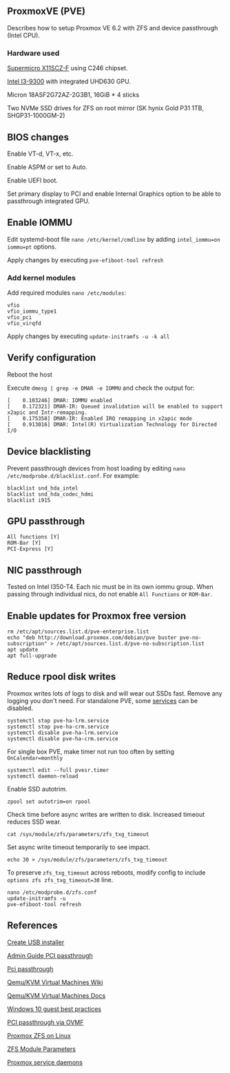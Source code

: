 ## ProxmoxVE (PVE)
Describes how to setup Proxmox VE 6.2 with ZFS and device passthrough (Intel CPU).

### Hardware used
[Supermicro X11SCZ-F](https://www.supermicro.com/en/products/motherboard/X11SCZ-F) using C246 chipset.

[Intel I3-9300](https://ark.intel.com/content/www/us/en/ark/products/134886/intel-core-i3-9300-processor-8m-cache-up-to-4-30-ghz.html) with integrated UHD630 GPU.

Micron 18ASF2G72AZ-2G3B1, 16GiB * 4 sticks

Two NVMe SSD drives for ZFS on root mirror (SK hynix Gold P31 1TB, SHGP31-1000GM-2)

## BIOS changes
Enable VT-d, VT-x, etc.

Enable ASPM or set to Auto.

Enable UEFI boot.

Set primary display to PCI and enable Internal Graphics option to be able to passthrough integrated GPU.

## Enable IOMMU

Edit systemd-boot file `nano /etc/kernel/cmdline` by adding `intel_iommu=on iommu=pt` options.

Apply changes by executing `pve-efiboot-tool refresh`

### Add kernel modules
Add required modules `nano /etc/modules`:
```
vfio
vfio_iommu_type1
vfio_pci
vfio_virqfd
```

Apply changes by executing  `update-initramfs -u -k all`

## Verify configuration
Reboot the host

Execute `dmesg | grep -e DMAR -e IOMMU` and check the output for:

```
[    0.103246] DMAR: IOMMU enabled
[    0.172321] DMAR-IR: Queued invalidation will be enabled to support x2apic and Intr-remapping.
[    0.175358] DMAR-IR: Enabled IRQ remapping in x2apic mode
[    0.913016] DMAR: Intel(R) Virtualization Technology for Directed I/O
```

## Device blacklisting
Prevent passthrough devices from host loading by editing `nano /etc/modprobe.d/blacklist.conf`. For example:

```
blacklist snd_hda_intel
blacklist snd_hda_codec_hdmi
blacklist i915
```

## GPU passthrough
```
All functions [Y]
ROM-Bar [Y]
PCI-Express [Y]
```

## NIC passthrough
Tested on Intel I350-T4. Each nic must be in its own iommu group. When passing through individual nics, do not enable `All Functions` or `ROM-Bar`.

## Enable updates for Proxmox free version
```
rm /etc/apt/sources.list.d/pve-enterprise.list
echo "deb http://download.proxmox.com/debian/pve buster pve-no-subscription" > /etc/apt/sources.list.d/pve-no-subscription.list
apt update
apt full-upgrade
```

## Reduce rpool disk writes
Proxmox writes lots of logs to disk and will wear out SSDs fast. Remove any logging you don't need. For standalone PVE, some [services](https://pve.proxmox.com/wiki/Service_daemons) can be disabled.
```
systemctl stop pve-ha-lrm.service
systemctl stop pve-ha-crm.service
systemctl disable pve-ha-lrm.service
systemctl disable pve-ha-crm.service
```
For single box PVE, make timer not run too often by setting `OnCalendar=monthly`
```
systemctl edit --full pvesr.timer
systemctl daemon-reload
```
Enable SSD autotrim.
```
zpool set autotrim=on rpool
```
Check time before async writes are written to disk. Increased timeout reduces SSD wear.
```
cat /sys/module/zfs/parameters/zfs_txg_timeout
```
Set async write timeout temporarily to see impact.
```
echo 30 > /sys/module/zfs/parameters/zfs_txg_timeout
```
To preserve `zfs_txg_timeout` across reboots, modify config to include `options zfs zfs_txg_timeout=30` line.
```
nano /etc/modprobe.d/zfs.conf
update-initramfs -u
pve-efiboot-tool refresh
```


## References
[Create USB installer](https://pve.proxmox.com/wiki/Prepare_Installation_Media)

[Admin Guide PCI passthrough](https://pve.proxmox.com/pve-docs/pve-admin-guide.html#qm_pci_passthrough)

[Pci passthrough](https://pve.proxmox.com/wiki/Pci_passthrough)

[Qemu/KVM Virtual Machines Wiki](https://pve.proxmox.com/wiki/Qemu/KVM_Virtual_Machines)

[Qemu/KVM Virtual Machines Docs](https://pve.proxmox.com/pve-docs/chapter-qm.html)

[Windows 10 guest best practices](https://pve.proxmox.com/wiki/Windows_10_guest_best_practices)

[PCI passthrough via OVMF](https://wiki.archlinux.org/index.php/PCI_passthrough_via_OVMF)

[Proxmox ZFS on Linux](https://pve.proxmox.com/wiki/ZFS_on_Linux)

[ZFS Module Parameters](https://openzfs.github.io/openzfs-docs/Performance%20and%20Tuning/Module%20Parameters.html)

[Proxmox service daemons](https://pve.proxmox.com/wiki/Service_daemons)
